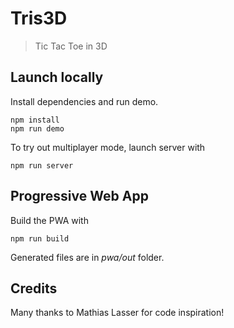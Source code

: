 # Tris3D

> Tic Tac Toe in 3D

## Launch locally

Install dependencies and run demo.

```shell
npm install
npm run demo
```

To try out multiplayer mode, launch server with

```shell
npm run server
```

## Progressive Web App

Build the PWA with

```shell
npm run build
```

Generated files are in _pwa/out_ folder.

## Credits

Many thanks to Mathias Lasser for code inspiration!

